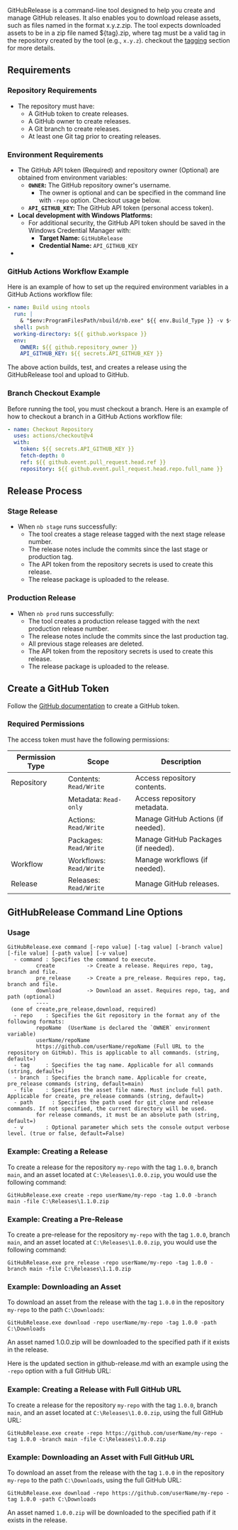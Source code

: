 GitHubRelease is a command-line tool designed to help you create and manage GitHub releases. It also enables you to download release assets, such as files named in the format x.y.z.zip. The tool expects downloaded assets to be in a zip file named ${tag}.zip, where tag must be a valid tag in the repository created by the tool (e.g., ``x.y.z``).  checkout the [tagging](../versioning.md) section for more details.

## Requirements

### Repository Requirements
- The repository must have:
  - A GitHub token to create releases.
  - A GitHub owner to create releases.
  - A Git branch to create releases.
  - At least one Git tag prior to creating releases.

### Environment Requirements
- The GitHub API token (Required) and repository owner (Optional) are obtained from environment variables:
  - **`OWNER`:** The GitHub repository owner's username.
    - The owner is optional and can be specified in the command line with `-repo` option. Checkout usage below.
  - **`API_GITHUB_KEY`:** The GitHub API token (personal access token).
- **Local development with Windows Platforms:**
  - For additional security, the GitHub API token should be saved in the Windows Credential Manager with:
    - **Target Name:** `GitHubRelease`
    - **Credential Name:** `API_GITHUB_KEY`
- 
### GitHub Actions Workflow Example
Here is an example of how to set up the required environment variables in a GitHub Actions workflow file:

```yml
- name: Build using ntools
  run: |
    & "$env:ProgramFilesPath/nbuild/nb.exe" ${{ env.Build_Type }} -v ${{ env.Enable_Logging }}
  shell: pwsh
  working-directory: ${{ github.workspace }}
  env:
    OWNER: ${{ github.repository_owner }}
    API_GITHUB_KEY: ${{ secrets.API_GITHUB_KEY }}
```
The above action builds, test, and creates a release using the GitHubRelease tool and upload to GitHub.

### Branch Checkout Example
Before running the tool, you must checkout a branch. Here is an example of how to checkout a branch in a GitHub Actions workflow file:

```yml
- name: Checkout Repository
  uses: actions/checkout@v4
  with:
    token: ${{ secrets.API_GITHUB_KEY }}
    fetch-depth: 0
    ref: ${{ github.event.pull_request.head.ref }}
    repository: ${{ github.event.pull_request.head.repo.full_name }}
```

## Release Process

### Stage Release
- When `nb stage` runs successfully:
  - The tool creates a stage release tagged with the next stage release number.
  - The release notes include the commits since the last stage or production tag.
  - The API token from the repository secrets is used to create this release.
  - The release package is uploaded to the release.

### Production Release
- When `nb prod` runs successfully:
  - The tool creates a production release tagged with the next production release number.
  - The release notes include the commits since the last production tag.
  - All previous stage releases are deleted.
  - The API token from the repository secrets is used to create this release.
  - The release package is uploaded to the release.

## Create a GitHub Token

Follow the [GitHub documentation](https://docs.github.com/en/github/authenticating-to-github/keeping-your-account-and-data-secure/creating-a-personal-access-token) to create a GitHub token.

### Required Permissions
The access token must have the following permissions:

| **Permission Type** | **Scope**              | **Description**                          |
|----------------------|------------------------|------------------------------------------|
| Repository           | Contents: `Read/Write`| Access repository contents.              |
|                      | Metadata: `Read-only` | Access repository metadata.              |
|                      | Actions: `Read/Write` | Manage GitHub Actions (if needed).       |
|                      | Packages: `Read/Write`| Manage GitHub Packages (if needed).      |
| Workflow             | Workflows: `Read/Write`| Manage workflows (if needed).           |
| Release              | Releases: `Read/Write`| Manage GitHub releases.                  |

## GitHubRelease Command Line Options

### Usage
```batch
GitHubRelease.exe command [-repo value] [-tag value] [-branch value] [-file value] [-path value] [-v value]
  - command : Specifies the command to execute.
         create          -> Create a release. Requires repo, tag, branch and file.
         pre_release     -> Create a pre_release. Requires repo, tag, branch and file.
         download        -> Download an asset. Requires repo, tag, and path (optional)
         ----
 (one of create,pre_release,download, required)
  - repo    : Specifies the Git repository in the format any of the following formats:
         repoName  (UserName is declared the `OWNER` environment variable)
         userName/repoName
         https://github.com/userName/repoName (Full URL to the repository on GitHub). This is applicable to all commands. (string, default=)
  - tag     : Specifies the tag name. Applicable for all commands (string, default=)
  - branch  : Specifies the branch name. Applicable for create, pre_release commands (string, default=main)
  - file    : Specifies the asset file name. Must include full path. Applicable for create, pre_release commands (string, default=)
  - path      : Specifies the path used for git_clone and release commands. If not specified, the current directory will be used.
         for release commands, it must be an absolute path (string, default=)
  - v       : Optional parameter which sets the console output verbose level. (true or false, default=False)
```
### Example: Creating a Release
To create a release for the repository `my-repo` with the tag `1.0.0`, branch `main`, and an asset located at `C:\Releases\1.0.0.zip`, you would use the following command:

```batch
GitHubRelease.exe create -repo userName/my-repo -tag 1.0.0 -branch main -file C:\Releases\1.1.0.zip
```

### Example: Creating a Pre-Release
To create a pre-release for the repository `my-repo` with the tag `1.0.0`, branch `main`, and an asset located at `C:\Releases\1.0.0.zip`, you would use the following command:

```batch
GitHubRelease.exe pre_release -repo userName/my-repo -tag 1.0.0 -branch main -file C:\Releases\1.1.0.zip
```

### Example: Downloading an Asset
To download an asset from the release with the tag `1.0.0` in the repository `my-repo` to the path `C:\Downloads`:

```batch
GitHubRelease.exe download -repo userName/my-repo -tag 1.0.0 -path C:\Downloads
```
An asset named 1.0.0.zip will be downloaded to the specified path if it exists in the release.

Here is the updated section in github-release.md with an example using the `-repo` option with a full GitHub URL:

### Example: Creating a Release with Full GitHub URL
To create a release for the repository `my-repo` with the tag `1.0.0`, branch `main`, and an asset located at `C:\Releases\1.0.0.zip`, using the full GitHub URL:

```batch
GitHubRelease.exe create -repo https://github.com/userName/my-repo -tag 1.0.0 -branch main -file C:\Releases\1.0.0.zip
```

### Example: Downloading an Asset with Full GitHub URL
To download an asset from the release with the tag `1.0.0` in the repository `my-repo` to the path `C:\Downloads`, using the full GitHub URL:

```batch
GitHubRelease.exe download -repo https://github.com/userName/my-repo -tag 1.0.0 -path C:\Downloads
```
An asset named `1.0.0.zip` will be downloaded to the specified path if it exists in the release.
